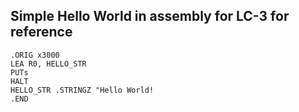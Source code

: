 ## Simple Hello World in assembly for LC-3 for reference

```assembly
.ORIG x3000
LEA R0, HELLO_STR
PUTs
HALT
HELLO_STR .STRINGZ "Hello World!
.END
```
